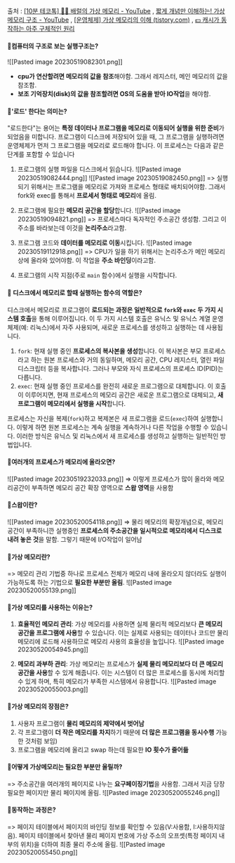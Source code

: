 출처 : [[10분 테코톡] 🧚🏻 배럴의 가상 메모리 - YouTube](https://www.youtube.com/watch?v=5pEDL6c--_k&t=221s)  ,  [짧게 개념만 이해하는! 가상 메모리 구조 - YouTube](https://www.youtube.com/watch?v=rmm2_MkAuxk)  ,  [[운영체제] 가상 메모리의 이해 (tistory.com)](https://libertegrace.tistory.com/entry/%EC%9A%B4%EC%98%81%EC%B2%B4%EC%A0%9C-%EA%B0%80%EC%83%81-%EB%A9%94%EB%AA%A8%EB%A6%AC%EC%9D%98-%EC%9D%B4%ED%95%B4) ,  [💵 캐시가 동작하는 아주 구체적인 원리](https://parksb.github.io/article/29.html)   

#### 📌컴퓨터의 구조로 보는 실행구조는?
![[Pasted image 20230519082301.png]]
- **cpu가 연산할려면 메모리의 값을 참조**해야함. 그래서 레지스터, 메인 메모리의 값을 참조함.  
- ​**보조 기억장치(disk)의 값을 참조할려면 OS의 도움을 받아 IO작업**을 해야함.  


#### 📌'로드' 한다는 의미는?
"로드한다"는 용어는 **특정 데이터나 프로그램을 메모리로 이동되어 실행을 위한  준비**가 되었음을 미합니다. 프로그램이 디스크에 저장되어 있을 때, 그 프로그램을 실행하려면 운영체제가 먼저 그 프로그램을 메모리로 로드해야 합니다. 이 프로세스는 다음과 같은 단계를 포함할 수 있습니다

1. 프로그램의 실행 파일을 디스크에서 읽습니다. 
![[Pasted image 20230519082444.png]]
![[Pasted image 20230519082450.png]]
=> 실행 되기 위해서는 프로그램을 메모리로 가져와 프로세스 형태로 배치되어야함. 그래서 fork와 exec를 통해서 **프로세서 형태로 메모리**에 올림.

2. 프로그램에 필요한 **메모리 공간을 할당**합니다. 
![[Pasted image 20230519094821.png]]
=> 프로세스마다 독자적인 주소공간 생성함. 그리고 이 주소를 바라보는데 이것을 **논리주소**라고함.

3. 프로그램 코드와 **데이터를 메모리로 이동**시킵니다.
![[Pasted image 20230519112918.png]]
=> CPU가 일을 하기 위해서는 논리주소가 메인 메모리상에 올라와 있어야함. 이 작업을 **주소 바인딩**이라고함.

4. 프로그램의 시작 지점(주로 `main` 함수)에서 실행을 시작합니다.


#### 📌 디스크에서 메모리로 할때 실행하는 함수의 역할은?
디스크에서 메모리로 프로그램이 **로드되는 과정은 일반적으로 `fork`와 `exec` 두 가지 시스템 호출**을 통해 이루어집니다. 이 두 가지 시스템 호출은 유닉스 및 유닉스 계열 운영체제(예: 리눅스)에서 자주 사용되며, 새로운 프로세스를 생성하고 실행하는 데 사용됩니다.

1. `fork`: 현재 실행 중인 **프로세스의 복사본을 생성**합니다. 이 복사본은 부모 프로세스라고 하는 원본 프로세스와 거의 동일하며, 메모리 공간, CPU 레지스터, 열린 파일 디스크립터 등을 복사합니다. 그러나 부모와 자식 프로세스의 프로세스 ID(PID)는 다릅니다.
2. `exec`: 현재 실행 중인 프로세스를 완전히 새로운 프로그램으로 대체합니다. 이 호출이 이루어지면, 현재 프로세스의 메모리 공간은 새로운 프로그램으로 대체되고, **새 프로그램이 메모리에서 실행을 시작**합니다.

프로세스는 자신을 복제(`fork`)하고 복제본은 새 프로그램을 로드(`exec`)하여 실행합니다. 이렇게 하면 원본 프로세스는 계속 실행을 계속하거나 다른 작업을 수행할 수 있습니다. 이러한 방식은 유닉스 및 리눅스에서 새 프로세스를 생성하고 실행하는 일반적인 방법입니다.


#### 📌여러개의 프로세스가 메모리에 올라오면?
![[Pasted image 20230519232033.png]]
=> 이렇게 프로세스가 많이 올라와 메모리공간이 부족하면 메모리 공간 확장 영역으로 **스왑 영역**을 사용함

#### 📌스왑이란?
![[Pasted image 20230520054118.png]]
=> 물리 메모리의 확장개념으로, 메모리 공간이 부족하니깐 실행중인 **프로세스의 주소공간을 일시적으로 메모리에서 디스크로 내려 놓은 것**을 말함. 그렇기 때문에 I/O작업이 일어남

#### 📌가상 메모리란?
=> 메모리 관리 기법중 하나로 프로세스 전체가 메모리 내에 올라오지 않더라도 실행이 가능하도록 하는 기법으로 **필요한 부분만 올림**.
![[Pasted image 20230520055139.png]]

#### 📌가상 메모리를 사용하는 이유는?
1. **효율적인 메모리 관리**: 가상 메모리를 사용하면 실제 물리적 메모리보다 **큰 메모리 공간을 프로그램에 사용**할 수 있습니다. 이는 실제로 사용되는 데이터나 코드만 물리 메모리에 로드해 사용하므로 메모리 사용의 효율성을 높입니다.
![[Pasted image 20230520054945.png]]

2. **메모리 과부하 관리**: 가상 메모리는 프로세스가 **실제 물리 메모리보다 더 큰 메모리 공간을 사용**할 수 있게 해줍니다. 이는 시스템이 더 많은 프로세스를 동시에 처리할 수 있게 하며, 특히 메모리가 부족한 시스템에서 유용합니다.
![[Pasted image 20230520055003.png]]

#### 📌가상 메모리의 장점은?
1. 사용자 프로그램이 **물리 메모리의 제약에서 벗어남**  
2. 각 프로그램이 **더 작은 메모리를 차지**하기 때문에 **더 많은 프로그램을 동시수행** 가능 한 것처럼 보임)  
3. 프로그램을 메모리에 올리고 swap 하는데 필요한 **IO 횟수가 줄어듦**

#### 📌어떻게 가상메모리는 필요한 부분만 올릴까?
=> 주소공간을 여러개의 페이지로 나누는 **요구페이징기법**을 사용함. 그래서 지금 당장 필요한 페이지만 물리 페이지에 올림.
![[Pasted image 20230520055246.png]]

#### 📌동작하는 과정은?
=> 페이지 테이블에서 페이지의 바인딩 정보를 확인할 수 있음(V:사용함, I:사용하지않음). 페이지 테이블에서 찾아낸 물리 페이지 번호에 가상 주소의 오프셋(특정 페이지 내부의 위치)을 더하여 최종 물리 주소에 올림.
![[Pasted image 20230520055450.png]]
